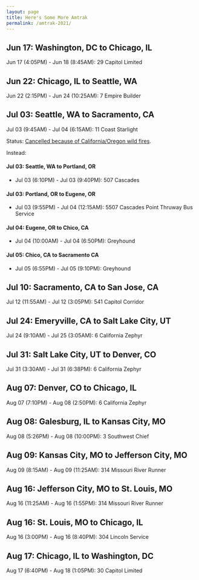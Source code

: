 ```yaml
---
layout: page
title: Here's Some More Amtrak
permalink: /amtrak-2021/
---
```

## Jun 17: Washington, DC to Chicago, IL

Jun 17 (4:05PM) - Jun 18 (8:45AM): 29 Capitol Limited

## Jun 22: Chicago, IL to Seattle, WA

Jun 22 (2:15PM) - Jun 24 (10:25AM): 7 Empire Builder

## Jul 03: Seattle, WA to Sacramento, CA

Jul 03 (9:45AM) - Jul 04 (6:15AM): 11 Coast Starlight

Status: [Cancelled because of California/Oregon wild fires](https://www.oregonlive.com/business/2021/07/mount-shasta-fire-damage-forces-change-to-amtrak-coast-starlight-operations-until-mid-july.html).

Instead:


#### Jul 03: Seattle, WA to Portland, OR

- Jul 03 (6:10PM) - Jul 03 (9:40PM): 507 Cascades

#### Jul 03: Portland, OR to Eugene, OR

- Jul 03 (9:55PM) - Jul 04 (12:15AM): 5507 Cascades Point Thruway Bus Service

#### Jul 04: Eugene, OR to Chico, CA

- Jul 04 (10:00AM) - Jul 04 (6:50PM): Greyhound

#### Jul 05: Chico, CA to Sacramento CA

- Jul 05 (6:55PM) - Jul 05 (9:10PM): Greyhound

## Jul 10: Sacramento, CA to San Jose, CA

Jul 12 (11:55AM) - Jul 12 (3:05PM): 541 Capitol Corridor

## Jul 24: Emeryville, CA to Salt Lake City, UT

Jul 24 (9:10AM) - Jul 25 (3:05AM): 6 California Zephyr

## Jul 31: Salt Lake City, UT to Denver, CO

Jul 31 (3:30AM) - Jul 31 (6:38PM): 6 California Zephyr

## Aug 07: Denver, CO to Chicago, IL

Aug 07 (7:10PM) - Aug 08 (2:50PM): 6 California Zephyr

## Aug 08: Galesburg, IL to Kansas City, MO

Aug 08 (5:26PM) - Aug 08 (10:00PM): 3 Southwest Chief

## Aug 09: Kansas City, MO to Jefferson City, MO

Aug 09 (8:15AM) - Aug 09 (11:25AM): 314 Missouri River Runner

## Aug 16: Jefferson City, MO to St. Louis, MO

Aug 16 (11:25AM) - Aug 16 (1:55PM): 314 Missouri River Runner

## Aug 16: St. Louis, MO to Chicago, IL

Aug 16 (3:00PM) - Aug 16 (8:40PM): 304 Lincoln Service

## Aug 17: Chicago, IL to Washington, DC

Aug 17 (6:40PM) - Aug 18 (1:05PM): 30 Capitol Limited

